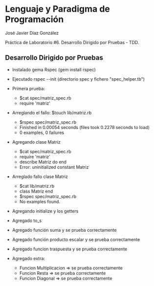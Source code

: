 # Lenguaje y Paradigma de Programación

José Javier Díaz González

Práctica de Laboratorio #6. Desarrollo Dirigido por Pruebas - TDD.

## Desarrollo Dirigido por Pruebas
  * Instalado gema Rspec (gem install rspec)
  * Ejecutado rspec --init (directorio spec y fichero "spec_helper.tb") 

  * Primera prueba:
	- $cat spec/matriz_spec.rb
	- require 'matriz' 

  * Arreglando el fallo: $touch lib/matriz.rb	
	- $rspec spec/matriz_spec.rb
	- Finished in 0.00054 seconds (files took 0.2278 seconds to load)
	- 0 examples, 0 failures

  * Agregando clase Matriz
	- $cat spec/matriz_spec.rb
	- require 'matriz'
	- describe Matriz do end
	- Error:  uninitialized constant Matriz

  * Arreglado fallo clase Matriz
	- $cat lib/matriz.rb
	- class Matriz end
	- $rspec spec/matriz_spec.rb
	- No examples found.

  * Agregando initialize y los getters   
  
  * Agregado to_s

  * Agregado función suma y se prueba correctamente

  * Agregado función producto escalar y se prueba correctamente

  * Agregado funcion traspuesta y se prueba correctamente
  
  * Agregado extra:
	- Funcion Multiplicacion => se prueba correctamente
	- Funcion Resta => se prueba correctamente
	- Funcion Diagonal => se prueba correctamente 
